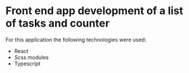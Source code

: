 # Front end app development of a list of tasks and counter

For this application the following technologies were used:

- React
- Scss modules
- Typescript





